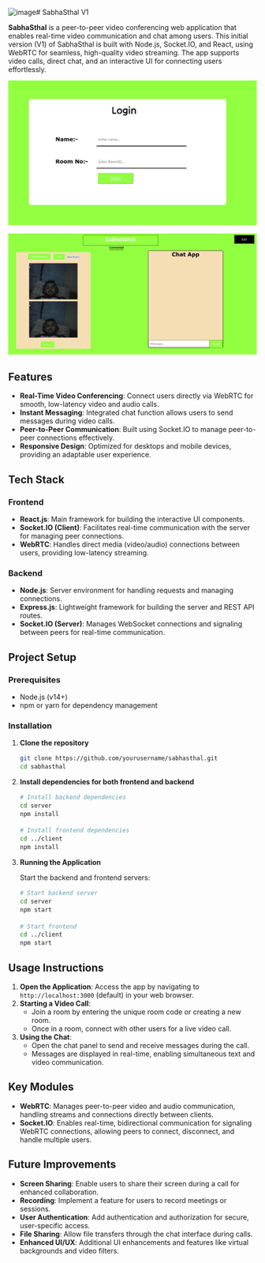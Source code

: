 ![image](https://github.com/user-attachments/assets/41cbf825-944b-4d3e-9a17-ef8d8f06fedf)# SabhaSthal V1

**SabhaSthal** is a peer-to-peer video conferencing web application that enables real-time video communication and chat among users. This initial version (V1) of SabhaSthal is built with Node.js, Socket.IO, and React, using WebRTC for seamless, high-quality video streaming. The app supports video calls, direct chat, and an interactive UI for connecting users effortlessly.

![Recipe Website Screenshot](https://github.com/pushan-alagiya/SabhaSthal-V1/blob/main/Screenshot%20From%202024-11-09%2021-44-35.png?raw=true)

![Recipe Website Screenshot](https://github.com/pushan-alagiya/SabhaSthal-V1/blob/main/Screenshot%20From%202024-11-09%2021-47-59.png?raw=true)


## Features

- **Real-Time Video Conferencing**: Connect users directly via WebRTC for smooth, low-latency video and audio calls.
- **Instant Messaging**: Integrated chat function allows users to send messages during video calls.
- **Peer-to-Peer Communication**: Built using Socket.IO to manage peer-to-peer connections effectively.
- **Responsive Design**: Optimized for desktops and mobile devices, providing an adaptable user experience.

## Tech Stack

### Frontend
- **React.js**: Main framework for building the interactive UI components.
- **Socket.IO (Client)**: Facilitates real-time communication with the server for managing peer connections.
- **WebRTC**: Handles direct media (video/audio) connections between users, providing low-latency streaming.

### Backend
- **Node.js**: Server environment for handling requests and managing connections.
- **Express.js**: Lightweight framework for building the server and REST API routes.
- **Socket.IO (Server)**: Manages WebSocket connections and signaling between peers for real-time communication.

## Project Setup

### Prerequisites
- Node.js (v14+)
- npm or yarn for dependency management

### Installation

1. **Clone the repository**
    ```bash
    git clone https://github.com/yourusername/sabhasthal.git
    cd sabhasthal
    ```

2. **Install dependencies for both frontend and backend**

    ```bash
    # Install backend dependencies
    cd server
    npm install
    
    # Install frontend dependencies
    cd ../client
    npm install
    ```

3. **Running the Application**

   Start the backend and frontend servers:

    ```bash
    # Start backend server
    cd server
    npm start

    # Start frontend
    cd ../client
    npm start
    ```

## Usage Instructions

1. **Open the Application**: Access the app by navigating to `http://localhost:3000` (default) in your web browser.
2. **Starting a Video Call**:
   - Join a room by entering the unique room code or creating a new room.
   - Once in a room, connect with other users for a live video call.
3. **Using the Chat**:
   - Open the chat panel to send and receive messages during the call.
   - Messages are displayed in real-time, enabling simultaneous text and video communication.


## Key Modules

- **WebRTC**: Manages peer-to-peer video and audio communication, handling streams and connections directly between clients.
- **Socket.IO**: Enables real-time, bidirectional communication for signaling WebRTC connections, allowing peers to connect, disconnect, and handle multiple users.

## Future Improvements

- **Screen Sharing**: Enable users to share their screen during a call for enhanced collaboration.
- **Recording**: Implement a feature for users to record meetings or sessions.
- **User Authentication**: Add authentication and authorization for secure, user-specific access.
- **File Sharing**: Allow file transfers through the chat interface during calls.
- **Enhanced UI/UX**: Additional UI enhancements and features like virtual backgrounds and video filters.
